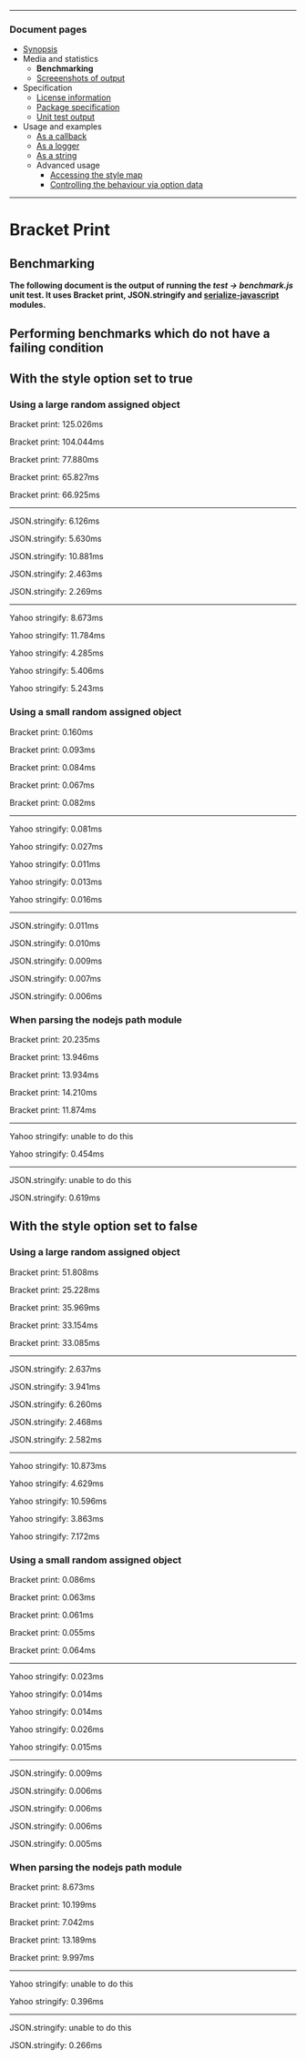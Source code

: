 

---
### Document pages
* [Synopsis](https://github.com/restarian/bracket_print/blob/master/docs/synopsis.md)
* Media and statistics
  * **Benchmarking**
  * [Screeenshots of output](https://github.com/restarian/bracket_print/blob/master/docs/media_and_statistics/screeenshots_of_output.md)
* Specification
  * [License information](https://github.com/restarian/bracket_print/blob/master/docs/specification/license_information.md)
  * [Package specification](https://github.com/restarian/bracket_print/blob/master/docs/specification/package_specification.md)
  * [Unit test output](https://github.com/restarian/bracket_print/blob/master/docs/specification/unit_test_output.md)
* Usage and examples
  * [As a callback](https://github.com/restarian/bracket_print/blob/master/docs/usage_and_examples/as_a_callback.md)
  * [As a logger](https://github.com/restarian/bracket_print/blob/master/docs/usage_and_examples/as_a_logger.md)
  * [As a string](https://github.com/restarian/bracket_print/blob/master/docs/usage_and_examples/as_a_string.md)
  * Advanced usage
    * [Accessing the style map](https://github.com/restarian/bracket_print/blob/master/docs/usage_and_examples/advanced_usage/accessing_the_style_map.md)
    * [Controlling the behaviour via option data](https://github.com/restarian/bracket_print/blob/master/docs/usage_and_examples/advanced_usage/controlling_the_behaviour_via_option_data.md)

---
# Bracket Print
## Benchmarking

**The following document is the output of running the *test -> benchmark.js* unit test. It uses Bracket print, JSON.stringify and [serialize-javascript](https://www.npmjs.com/package/serialize-javascript) modules.**

## Performing benchmarks which do not have a failing condition
## With the style option set to true
### Using a large random assigned object

Bracket print: 125.026ms

Bracket print: 104.044ms

Bracket print: 77.880ms

Bracket print: 65.827ms

Bracket print: 66.925ms

-----------------------------

JSON.stringify: 6.126ms

JSON.stringify: 5.630ms

JSON.stringify: 10.881ms

JSON.stringify: 2.463ms

JSON.stringify: 2.269ms

-----------------------------

Yahoo stringify: 8.673ms

Yahoo stringify: 11.784ms

Yahoo stringify: 4.285ms

Yahoo stringify: 5.406ms

Yahoo stringify: 5.243ms

### Using a small random assigned object

Bracket print: 0.160ms

Bracket print: 0.093ms

Bracket print: 0.084ms

Bracket print: 0.067ms

Bracket print: 0.082ms

-----------------------------

Yahoo stringify: 0.081ms

Yahoo stringify: 0.027ms

Yahoo stringify: 0.011ms

Yahoo stringify: 0.013ms

Yahoo stringify: 0.016ms

-----------------------------

JSON.stringify: 0.011ms

JSON.stringify: 0.010ms

JSON.stringify: 0.009ms

JSON.stringify: 0.007ms

JSON.stringify: 0.006ms


### When parsing the nodejs path module

Bracket print: 20.235ms

Bracket print: 13.946ms

Bracket print: 13.934ms

Bracket print: 14.210ms

Bracket print: 11.874ms

-----------------------------

Yahoo stringify: unable to do this

Yahoo stringify: 0.454ms

-----------------------------

JSON.stringify: unable to do this

JSON.stringify: 0.619ms

## With the style option set to false
### Using a large random assigned object

Bracket print: 51.808ms

Bracket print: 25.228ms

Bracket print: 35.969ms

Bracket print: 33.154ms

Bracket print: 33.085ms

-----------------------------

JSON.stringify: 2.637ms

JSON.stringify: 3.941ms

JSON.stringify: 6.260ms

JSON.stringify: 2.468ms

JSON.stringify: 2.582ms

-----------------------------

Yahoo stringify: 10.873ms

Yahoo stringify: 4.629ms

Yahoo stringify: 10.596ms

Yahoo stringify: 3.863ms

Yahoo stringify: 7.172ms

### Using a small random assigned object

Bracket print: 0.086ms

Bracket print: 0.063ms

Bracket print: 0.061ms

Bracket print: 0.055ms

Bracket print: 0.064ms

-----------------------------

Yahoo stringify: 0.023ms

Yahoo stringify: 0.014ms

Yahoo stringify: 0.014ms

Yahoo stringify: 0.026ms

Yahoo stringify: 0.015ms

-----------------------------

JSON.stringify: 0.009ms

JSON.stringify: 0.006ms

JSON.stringify: 0.006ms

JSON.stringify: 0.006ms

JSON.stringify: 0.005ms

### When parsing the nodejs path module

Bracket print: 8.673ms

Bracket print: 10.199ms

Bracket print: 7.042ms

Bracket print: 13.189ms

Bracket print: 9.997ms

-----------------------------

Yahoo stringify: unable to do this

Yahoo stringify: 0.396ms

-----------------------------

JSON.stringify: unable to do this

JSON.stringify: 0.266ms

